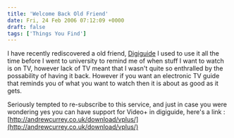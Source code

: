 ```yaml
---
title: 'Welcome Back Old Friend'
date: Fri, 24 Feb 2006 07:12:09 +0000
draft: false
tags: ['Things You Find']
---
```


I have recently rediscovered a old friend, [Digiguide](https://web.archive.org/web/20071219185855/http://getdigiguide.com/?p=1&r=130332) I used to use it all the time before I went to university to remind me of when stuff I want to watch is on TV, however lack of TV meant that I wasn't quite so enthralled by the possability of having it back. However if you want an electronic TV guide that reminds you of what you want to watch then it is about as good as it gets. 

Seriously tempted to re-subscribe to this service, and just in case you were wondering yes you can have support for Video+ in digiguide, here's a link : [http://andrewcurrey.co.uk/download/vplus/](http://andrewcurrey.co.uk/download/vplus/)